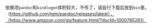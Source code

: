 依赖项`pandoc`和`kindlegen`体积较大，不传了，请自行下载后放到`bin`里。（https://github.com/jgm/pandoc/releases/latest），（https://www.amazon.com/gp/feature.html/?docId=1000765261）



